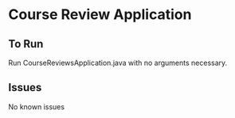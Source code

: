 # Course Review Application

## To Run

Run CourseReviewsApplication.java with no arguments necessary.

## Issues

No known issues
